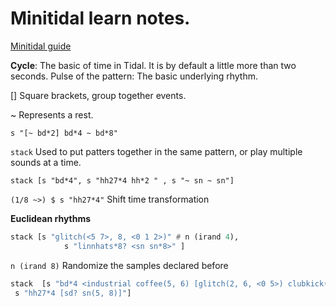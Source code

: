 # Minitidal learn notes.
[Minitidal guide](https://pdxopen.tech/courses/algomusic-ii-tidalcycles-midi-and-beyond/lessons/e)

**Cycle**: The basic of time in Tidal. It is by default a little more than two seconds.
Pulse of the pattern: The basic underlying rhythm.

[] Square brackets, group together events.

~ Represents a rest.

`s "[~ bd*2] bd*4 ~ bd*8"`

`stack` Used to put patters together in the same pattern, or play multiple sounds at a time.

`stack [s "bd*4", s "hh27*4 hh*2 " , s "~ sn ~ sn"]`

`(1/8 ~>) $ s "hh27*4"` Shift time transformation

**Euclidean rhythms**

```haskell
stack [s "glitch(<5 7>, 8, <0 1 2>)" # n (irand 4),
            s "linnhats*8? <sn sn*8>" ]
```

`n (irand 8)` Randomize the samples declared before

```haskell
stack  [s "bd*4 <industrial coffee(5, 6) [glitch(2, 6, <0 5>) clubkick(6, 7)] <glitch(1, 5) sd*2>> " ,
 s "hh27*4 [sd? sn(5, 8)]"]
```
